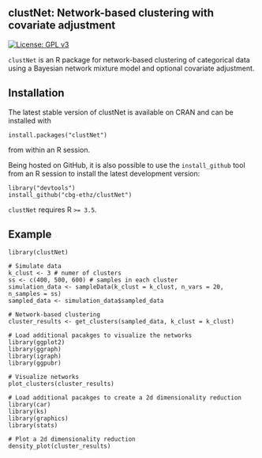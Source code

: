 clustNet: Network-based clustering with covariate adjustment
-----------

[![License: GPL v3](https://img.shields.io/badge/License-GPLv3-blue.svg)](https://www.gnu.org/licenses/gpl-3.0)

`clustNet` is an R package for network-based clustering of categorical data using a Bayesian network mixture model and optional covariate adjustment.

Installation
-----------

The latest stable version of clustNet is available on CRAN and can be installed with

```{r eval=FALSE}
install.packages("clustNet")
```
from within an R session.

Being hosted on GitHub, it is also possible to use the `install_github` tool from an R session to install the latest development version:

```{r eval=FALSE}
library("devtools")
install_github("cbg-ethz/clustNet")
```

`clustNet` requires R `>= 3.5`.


Example
-------

```{r eval=FALSE}
library(clustNet)

# Simulate data
k_clust <- 3 # numer of clusters
ss <- c(400, 500, 600) # samples in each cluster
simulation_data <- sampleData(k_clust = k_clust, n_vars = 20, n_samples = ss)
sampled_data <- simulation_data$sampled_data

# Network-based clustering
cluster_results <- get_clusters(sampled_data, k_clust = k_clust)

# Load additional pacakges to visualize the networks
library(ggplot2)
library(ggraph)
library(igraph)
library(ggpubr)

# Visualize networks
plot_clusters(cluster_results)

# Load additional pacakges to create a 2d dimensionality reduction
library(car)
library(ks)
library(graphics)
library(stats)

# Plot a 2d dimensionality reduction
density_plot(cluster_results)

```
